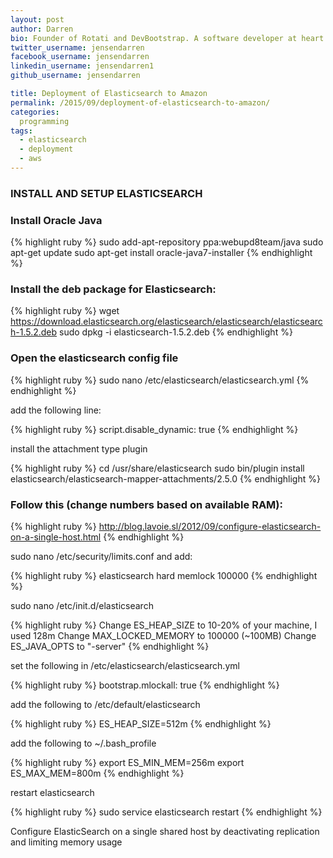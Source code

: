 ```yaml
---
layout: post
author: Darren
bio: Founder of Rotati and DevBootstrap. A software developer at heart who also loves spending time with his family - enjoying cycling, piano, reading and playing games with his daughter Sophia.
twitter_username: jensendarren
facebook_username: jensendarren
linkedin_username: jensendarren1
github_username: jensendarren

title: Deployment of Elasticsearch to Amazon
permalink: /2015/09/deployment-of-elasticsearch-to-amazon/
categories:
  programming
tags:
  - elasticsearch
  - deployment
  - aws
---
```


### INSTALL AND SETUP ELASTICSEARCH

### Install Oracle Java

{% highlight ruby %}
sudo add-apt-repository ppa:webupd8team/java
sudo apt-get update
sudo apt-get install oracle-java7-installer
{% endhighlight %}

### Install the deb package for Elasticsearch:

{% highlight ruby %}
wget https://download.elasticsearch.org/elasticsearch/elasticsearch/elasticsearch-1.5.2.deb
sudo dpkg -i elasticsearch-1.5.2.deb
{% endhighlight %}

### Open the elasticsearch config file

{% highlight ruby %}
sudo nano /etc/elasticsearch/elasticsearch.yml
{% endhighlight %}

add the following line:

{% highlight ruby %}
script.disable_dynamic: true
{% endhighlight %}

install the attachment type plugin

{% highlight ruby %}
cd /usr/share/elasticsearch
sudo bin/plugin install elasticsearch/elasticsearch-mapper-attachments/2.5.0
{% endhighlight %}

### Follow this (change numbers based on available RAM):

{% highlight ruby %}
http://blog.lavoie.sl/2012/09/configure-elasticsearch-on-a-single-host.html
{% endhighlight %}

sudo nano /etc/security/limits.conf and add:

{% highlight ruby %}
elasticsearch hard memlock 100000
{% endhighlight %}

sudo nano /etc/init.d/elasticsearch

{% highlight ruby %}
Change ES_HEAP_SIZE to 10-20% of your machine, I used 128m
Change MAX_LOCKED_MEMORY to 100000  (~100MB)
Change ES_JAVA_OPTS to "-server"
{% endhighlight %}

set the following in /etc/elasticsearch/elasticsearch.yml

{% highlight ruby %}
bootstrap.mlockall: true
{% endhighlight %}

add the following to /etc/default/elasticsearch

{% highlight ruby %}
ES_HEAP_SIZE=512m
{% endhighlight %}

add the following to ~/.bash_profile

{% highlight ruby %}
export ES_MIN_MEM=256m
export ES_MAX_MEM=800m
{% endhighlight %}

restart elasticsearch

{% highlight ruby %}
sudo service elasticsearch restart
{% endhighlight %}

Configure ElasticSearch on a single shared host by deactivating replication and limiting memory usage
